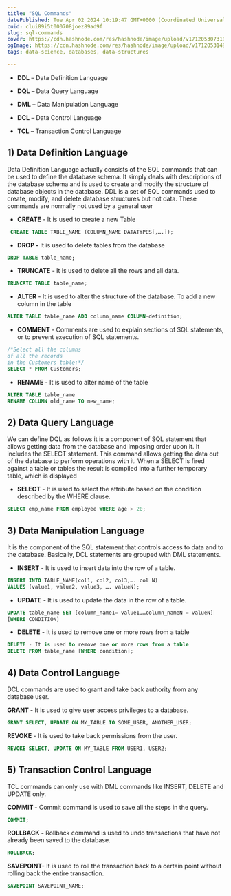 ```yaml
---
title: "SQL Commands"
datePublished: Tue Apr 02 2024 10:19:47 GMT+0000 (Coordinated Universal Time)
cuid: clui89i5t000708joez89ad9f
slug: sql-commands
cover: https://cdn.hashnode.com/res/hashnode/image/upload/v1712053073196/aed3a970-c707-4220-82a7-50b26507711d.jpeg
ogImage: https://cdn.hashnode.com/res/hashnode/image/upload/v1712053149771/14e65473-cfba-482d-b066-90aad1f13e8c.jpeg
tags: data-science, databases, data-structures

---
```


* **DDL** – Data Definition Language
    

* **DQL** – Data Query Language
    
* **DML** – Data Manipulation Language
    
* **DCL** – Data Control Language
    
* **TCL** – Transaction Control Language
    

## **1) Data Definition Language**

Data Definition Language actually consists of the SQL commands that can be used to define the database schema. It simply deals with descriptions of the database schema and is used to create and modify the structure of database objects in the database. DDL is a set of SQL commands used to create, modify, and delete database structures but not data. These commands are normally not used by a general user

* **CREATE** \- It is used to create a new Table
    

```sql
 CREATE TABLE TABLE_NAME (COLUMN_NAME DATATYPES[,….]);
```

* **DROP -** It is used to delete tables from the database
    

```sql
DROP TABLE table_name;
```

* **TRUNCATE** \- It is used to delete all the rows and all data.
    

```sql
TRUNCATE TABLE table_name;
```

* **ALTER** \- It is used to alter the structure of the database. To add a new column in the table
    

```sql
ALTER TABLE table_name ADD column_name COLUMN-definition;
```

* **COMMENT** \- Comments are used to explain sections of SQL statements, or to prevent execution of SQL statements.
    

```sql
/*Select all the columns
of all the records
in the Customers table:*/
SELECT * FROM Customers;
```

* **RENAME** \- It is used to alter name of the table
    

```sql
ALTER TABLE table_name
RENAME COLUMN old_name TO new_name;
```

## **2) Data Query Language**

We can define DQL as follows it is a component of SQL statement that allows getting data from the database and imposing order upon it. It includes the SELECT statement. This command allows getting the data out of the database to perform operations with it. When a SELECT is fired against a table or tables the result is compiled into a further temporary table, which is displayed

* **SELECT** \- It is used to select the attribute based on the condition described by the WHERE clause.
    

```sql
SELECT emp_name FROM employee WHERE age > 20;
```

## **3) Data Manipulation Language**

It is the component of the SQL statement that controls access to data and to the database. Basically, DCL statements are grouped with DML statements.

* **INSERT** \- It is used to insert data into the row of a table.
    

```sql
INSERT INTO TABLE_NAME(col1, col2, col3,…. col N)
VALUES (value1, value2, value3, …. valueN);
```

* **UPDATE** \- It is used to update the data in the row of a table.
    

```sql
UPDATE table_name SET [column_name1= value1,…column_nameN = valueN]
[WHERE CONDITION]
```

* **DELETE** \- It is used to remove one or more rows from a table
    

```sql
DELETE - It is used to remove one or more rows from a table
DELETE FROM table_name [WHERE condition];
```

## 4) Data Control Language

DCL commands are used to grant and take back authority from any database user.

**GRANT -** It is used to give user access privileges to a database.

```sql
GRANT SELECT, UPDATE ON MY_TABLE TO SOME_USER, ANOTHER_USER;
```

**REVOKE** \- It is used to take back permissions from the user.

```sql
REVOKE SELECT, UPDATE ON MY_TABLE FROM USER1, USER2;
```

## 5) Transaction Control Language

TCL commands can only use with DML commands like INSERT, DELETE and UPDATE only.

**COMMIT -** Commit command is used to save all the steps in the query.

```sql
COMMIT;
```

**ROLLBACK -** Rollback command is used to undo transactions that have not already been saved to the database.

```sql
ROLLBACK;
```

**SAVEPOINT-** It is used to roll the transaction back to a certain point without rolling back the entire transaction.

```sql
SAVEPOINT SAVEPOINT_NAME;
```